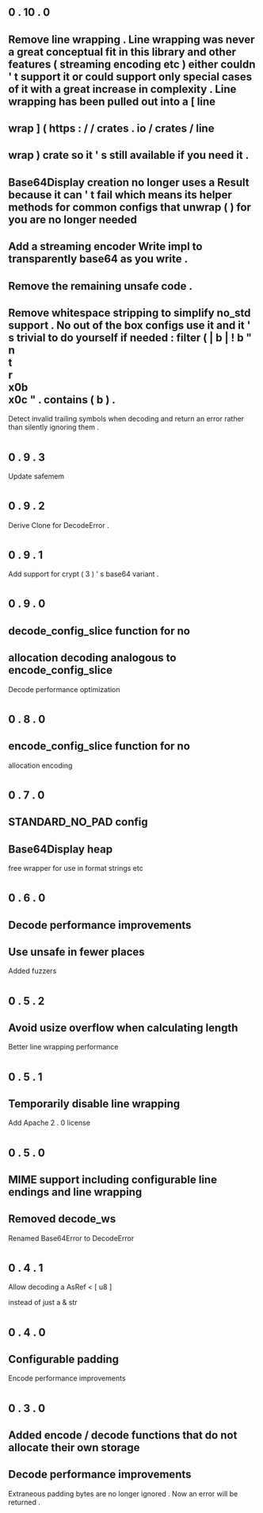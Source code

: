 #
0
.
10
.
0
-
Remove
line
wrapping
.
Line
wrapping
was
never
a
great
conceptual
fit
in
this
library
and
other
features
(
streaming
encoding
etc
)
either
couldn
'
t
support
it
or
could
support
only
special
cases
of
it
with
a
great
increase
in
complexity
.
Line
wrapping
has
been
pulled
out
into
a
[
line
-
wrap
]
(
https
:
/
/
crates
.
io
/
crates
/
line
-
wrap
)
crate
so
it
'
s
still
available
if
you
need
it
.
-
Base64Display
creation
no
longer
uses
a
Result
because
it
can
'
t
fail
which
means
its
helper
methods
for
common
configs
that
unwrap
(
)
for
you
are
no
longer
needed
-
Add
a
streaming
encoder
Write
impl
to
transparently
base64
as
you
write
.
-
Remove
the
remaining
unsafe
code
.
-
Remove
whitespace
stripping
to
simplify
no_std
support
.
No
out
of
the
box
configs
use
it
and
it
'
s
trivial
to
do
yourself
if
needed
:
filter
(
|
b
|
!
b
"
\
n
\
t
\
r
\
x0b
\
x0c
"
.
contains
(
b
)
.
-
Detect
invalid
trailing
symbols
when
decoding
and
return
an
error
rather
than
silently
ignoring
them
.
#
0
.
9
.
3
-
Update
safemem
#
0
.
9
.
2
-
Derive
Clone
for
DecodeError
.
#
0
.
9
.
1
-
Add
support
for
crypt
(
3
)
'
s
base64
variant
.
#
0
.
9
.
0
-
decode_config_slice
function
for
no
-
allocation
decoding
analogous
to
encode_config_slice
-
Decode
performance
optimization
#
0
.
8
.
0
-
encode_config_slice
function
for
no
-
allocation
encoding
#
0
.
7
.
0
-
STANDARD_NO_PAD
config
-
Base64Display
heap
-
free
wrapper
for
use
in
format
strings
etc
#
0
.
6
.
0
-
Decode
performance
improvements
-
Use
unsafe
in
fewer
places
-
Added
fuzzers
#
0
.
5
.
2
-
Avoid
usize
overflow
when
calculating
length
-
Better
line
wrapping
performance
#
0
.
5
.
1
-
Temporarily
disable
line
wrapping
-
Add
Apache
2
.
0
license
#
0
.
5
.
0
-
MIME
support
including
configurable
line
endings
and
line
wrapping
-
Removed
decode_ws
-
Renamed
Base64Error
to
DecodeError
#
0
.
4
.
1
-
Allow
decoding
a
AsRef
<
[
u8
]
>
instead
of
just
a
&
str
#
0
.
4
.
0
-
Configurable
padding
-
Encode
performance
improvements
#
0
.
3
.
0
-
Added
encode
/
decode
functions
that
do
not
allocate
their
own
storage
-
Decode
performance
improvements
-
Extraneous
padding
bytes
are
no
longer
ignored
.
Now
an
error
will
be
returned
.

